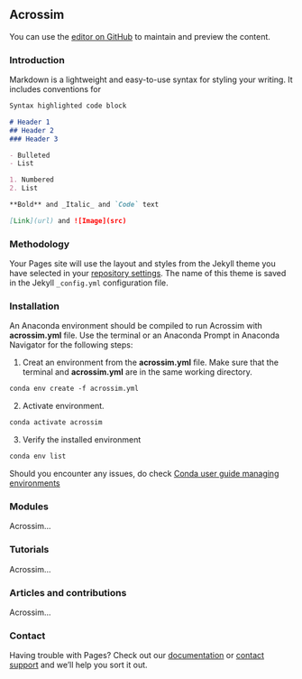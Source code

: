 ## Acrossim

You can use the [editor on GitHub](https://github.com/sersolmaz/Acrossim/edit/main/docs/index.md) to maintain and preview the content.

### Introduction

Markdown is a lightweight and easy-to-use syntax for styling your writing. It includes conventions for

```markdown
Syntax highlighted code block

# Header 1
## Header 2
### Header 3

- Bulleted
- List

1. Numbered
2. List

**Bold** and _Italic_ and `Code` text

[Link](url) and ![Image](src)
```


### Methodology

Your Pages site will use the layout and styles from the Jekyll theme you have selected in your [repository settings](https://github.com/sersolmaz/Acrossim/settings/pages). The name of this theme is saved in the Jekyll `_config.yml` configuration file.

### Installation

An Anaconda environment should be compiled to run Acrossim with **acrossim.yml** file. Use the terminal or an Anaconda Prompt in Anaconda Navigator for the following steps:

1. Creat an environment from the **acrossim.yml** file. Make sure that the terminal and **acrossim.yml** are in the same working directory.
```markdown
conda env create -f acrossim.yml
```
2. Activate environment.
```markdown
conda activate acrossim
```
3. Verify the installed environment
```markdown
conda env list
```
Should you encounter any issues, do check [Conda user guide managing environments](https://conda.io/projects/conda/en/latest/user-guide/tasks/manage-environments.html#sharing-an-environment)

### Modules
Acrossim...

### Tutorials
Acrossim...

### Articles and contributions
Acrossim...

### Contact

Having trouble with Pages? Check out our [documentation](https://docs.github.com/categories/github-pages-basics/) or [contact support](https://support.github.com/contact) and we’ll help you sort it out.
